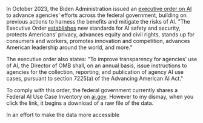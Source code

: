 In October 2023, the Biden Administration issued an [executive order on AI](https://www.whitehouse.gov/briefing-room/presidential-actions/2023/10/30/executive-order-on-the-safe-secure-and-trustworthy-development-and-use-of-artificial-intelligence/) to advance agencies’ efforts across the federal government, building on previous actions to harness the benefits and mitigate the risks of AI. "The Executive Order [establishes](https://www.whitehouse.gov/briefing-room/statements-releases/2023/10/30/fact-sheet-president-biden-issues-executive-order-on-safe-secure-and-trustworthy-artificial-intelligence/) new standards for AI safety and security, protects Americans’ privacy, advances equity and civil rights, stands up for consumers and workers, promotes innovation and competition, advances American leadership around the world, and more."

The executive order also states: "To improve transparency for agencies’ use of AI, the Director of OMB shall, on an annual basis, issue instructions to agencies for the collection, reporting, and publication of agency AI use cases, pursuant to section 7225(a) of the Advancing American AI Act."

To comply with this order, the federal government currently shares a Federal AI Use Case Inventory on [ai.gov](ai.gov). However to my dismay, when you click the link, it begins a download of a raw file of the data. 

In an effort to make the data more accessible





